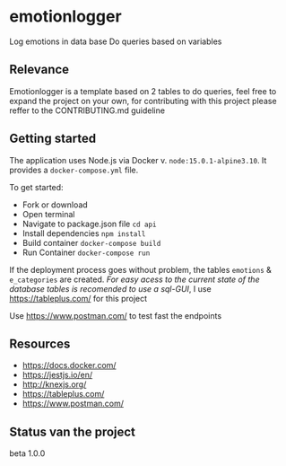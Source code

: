 # emotionlogger

Log emotions in data base Do queries based on variables

## Relevance

Emotionlogger is a template based on 2 tables to do queries, feel free to expand the project on your own, for contributing with this project please reffer to the CONTRIBUTING.md guideline

## Getting started

The application uses Node.js via Docker v. `node:15.0.1-alpine3.10`. It provides a `docker-compose.yml` file.

To get started:

- Fork or download
- Open terminal
- Navigate to package.json file `cd api`
- Install dependencies `npm install `
- Build container `docker-compose build`
- Run Container `docker-compose run`

If the deployment process goes without problem, the tables `emotions` & `e_categories` are created. _For easy acess to the current state of the database tables is recomended to use a sql-GUI_, I use <https://tableplus.com/> for this project

Use <https://www.postman.com/> to test fast the endpoints

## Resources

- <https://docs.docker.com/>
- <https://jestjs.io/en/>
- <http://knexjs.org/>
- <https://tableplus.com/>
- <https://www.postman.com/>

## Status van the project

beta 1.0.0
